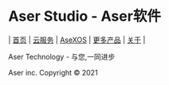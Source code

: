 # Aser Studio - Aser软件
| [首页](index.md) | [云服务](cloud.md) | [AseXOS](asexos.md) | [更多产品](more.md) | [关于](about.md) |

Aser Technology - 与您,一同进步

Aser inc. Copyright © 2021
